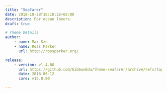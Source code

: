 ```yaml
---
title: "Seafarer"
date: 2018-10-28T16:10:32+08:00
description: For ocean lovers.
draft: true

# Theme Details
author: 
    - name: Max Sze
    - name: Ross Parker
      url: http://rossparker.org/

release: 
    - version: v1.4.00
      url: https://github.com/GibbonEdu/theme-seafarer/archive/refs/tags/v1.4.00.zip
      date: 2018-06-12
      core: v15.0.00

---
```



